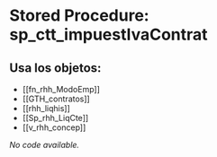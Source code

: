 # Stored Procedure: sp_ctt_impuestIvaContrat

## Usa los objetos:
- [[fn_rhh_ModoEmp]]
- [[GTH_contratos]]
- [[rhh_liqhis]]
- [[Sp_rhh_LiqCte]]
- [[v_rhh_concep]]

*No code available.*
